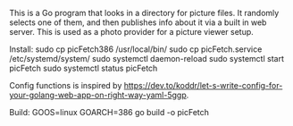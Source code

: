 This is a Go program that looks in a directory for picture files. 
It randomly selects one of them, and then publishes info about it 
via a built in web server. 
This is used as a photo provider for a picture viewer setup. 

Install:
sudo cp picFetch386 /usr/local/bin/
sudo cp picFetch.service /etc/systemd/system/
sudo systemctl daemon-reload
sudo systemctl start picFetch
sudo systemctl status picFetch

Config functions is inspired by https://dev.to/koddr/let-s-write-config-for-your-golang-web-app-on-right-way-yaml-5ggp.


Build: GOOS=linux GOARCH=386 go build -o picFetch